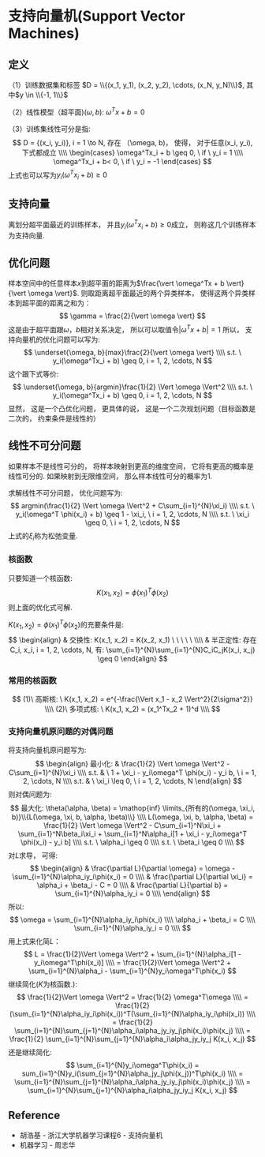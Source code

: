 # 支持向量机(Support Vector Machines)

## 定义
（1）训练数据集和标签 $D = \\{(x_1, y_1), (x_2, y_2), \cdots, (x_N, y_N)\\}$, 其中$y \in \\{-1, 1\\}$

（2）线性模型（超平面)$(\omega, b)$: $\omega^Tx + b = 0$

（3）训练集线性可分是指:
$$
D = {(x_i, y_i)}, i =  1 \to N, 存在 （\omega, b)，  使得， 对于任意(x_i, y_i), 下式都成立 \\\\
\begin{cases}
\omega^Tx_i + b \geq 0,  \ if \  y_i = 1 \\\\
\omega^Tx_i + b< 0,  \ if \ y_i = -1
\end{cases}
$$
上式也可以写为$y_i(\omega^Tx_i + b) \geq 0$

## 支持向量 
离划分超平面最近的训练样本， 并且$y_i(\omega^Tx_i + b) \geq 0$成立， 则称这几个训练样本为支持向量.

## 优化问题
样本空间中的任意样本$x$到超平面的距离为$\frac{\vert \omega^Tx + b \vert}{\vert \omega \vert}$. 则取距离超平面最近的两个异类样本， 使得这两个异类样本到超平面的距离之和为：
$$
\gamma = \frac{2}{\vert \omega \vert}
$$
这是由于超平面跟$\omega，b$相对关系决定， 所以可以取值令$\vert \omega^Tx + b \vert = 1$
所以， 支持向量机的优化问题可以写为:
$$
\underset{\omega, b}{max}\frac{2}{\vert \omega \vert} \\\\
s.t. \  y_i(\omega^Tx_i + b) \geq 0, i = 1, 2, \cdots, N
$$
这个跟下式等价:
$$
\underset{\omega, b}{argmin}\frac{1}{2} \Vert \omega \Vert^2 \\\\
s.t. \  y_i(\omega^Tx_i + b) \geq 0, i = 1, 2, \cdots, N
$$
显然， 这是一个凸优化问题， 更具体的说， 这是一个二次规划问题（目标函数是二次的， 约束条件是线性的）

## 线性不可分问题
 如果样本不是线性可分的， 将样本映射到更高的维度空间， 它将有更高的概率是线性可分的. 如果映射到无限维空间， 那么样本线性可分的概率为1.
 
求解线性不可分问题， 优化问题写为:
$$
argmin(\frac{1}{2} \Vert \omega \Vert^2 + C\sum_{i=1}^{N}\xi_i) \\\\
s.t. \ y_i(\omega^T \phi(x_i) + b) \geq 1 - \xi_i,  \  i = 1, 2, \cdots, N \\\\
s.t. \ \xi_i \geq 0, \ i = 1, 2, \cdots, N
$$
上式的$\xi_i$称为松弛变量.

### 核函数
只要知道一个核函数:
$$
K(x_1, x_2) = \phi(x_1)^T\phi(x_2)
$$
则上面的优化式可解.

$K(x_1, x_2) = \phi(x_1)^T\phi(x_2)$的充要条件是:
$$
\begin{align}
& 交换性: K(x_1, x_2) = K(x_2, x_1) \ \ \ \ \    \\\\
& 半正定性: 存在C_i, x_i, i = 1, 2, \cdots, N, 有:  \sum_{i=1}^{N}\sum_{i=1}^{N}C_iC_jK(x_i, x_j) \geq 0 
\end{align}
$$

### 常用的核函数
$$
(1)\ 高斯核: \ K(x_1, x_2) = e^{-\frac{\Vert x_1 - x_2 \Vert^2}{2\sigma^2}} \\\\
(2)\ 多项式核: \ K(x_1, x_2) = (x_1^Tx_2 + 1)^d  \\\\
$$

### 支持向量机原问题的对偶问题
将支持向量机原问题写为:
$$
\begin{align}
最小化: & \frac{1}{2} \Vert \omega \Vert^2 - C\sum_{i=1}^{N}\xi_i \\\\
s.t. & \ 1 + \xi_i - y_i\omega^T \phi(x_i) - y_i b, \  i = 1, 2, \cdots, N \\\\
s.t. & \ \xi_i \leq 0, \ i = 1, 2, \cdots, N
\end{align}
$$
则对偶问题为:
$$
最大化: \theta(\alpha, \beta) = \mathop{inf} \limits_{所有的(\omega, \xi_i, b)}\\{L(\omega, \xi, b, \alpha, \beta)\\} \\\\
L(\omega, \xi, b, \alpha, \beta) = \frac{1}{2} \Vert \omega \Vert^2 - C\sum_{i=1}^N\xi_i + \sum_{i=1}^N\beta_i\xi_i + \sum_{i=1}^N\alpha_i[1 + \xi_i - y_i\omega^T \phi(x_i) - y_i b]   \\\\
s.t. \ \alpha_i \geq 0 \\\\
s.t. \ \beta_i \geq 0 \\\\
$$
对$L$求导， 可得:
$$
\begin{align}
& \frac{\partial L}{\partial \omega} = \omega - \sum_{i=1}^{N}\alpha_iy_i\phi(x_i) = 0 \\\\
& \frac{\partial L}{\partial \xi_i} = \alpha_i + \beta_i - C = 0 \\\\
& \frac{\partial L}{\partial b} = \sum_{i=1}^{N}\alpha_iy_i = 0 \\\\
\end{align}
$$
所以:
$$
\omega = \sum_{i=1}^{N}\alpha_iy_i\phi(x_i) \\\\
\alpha_i + \beta_i = C \\\\
\sum_{i=1}^{N}\alpha_iy_i = 0 \\\\
$$
用上式来化简$L$：
$$
L = \frac{1}{2}\Vert \omega \Vert^2 + \sum_{i=1}^{N}\alpha_i[1 - y_i\omega^T\phi(x_i)] \\\\
  = \frac{1}{2}\Vert \omega \Vert^2 + \sum_{i=1}^{N}\alpha_i - \sum_{i=1}^{N}y_i\omega^T\phi(x_i)
$$
继续简化($K$为核函数.):
$$
\frac{1}{2}\Vert \omega \Vert^2 = \frac{1}{2} \omega^T\omega \\\\
 = \frac{1}{2} (\sum_{i=1}^{N}\alpha_iy_i\phi(x_i))^T(\sum_{i=1}^{N}\alpha_iy_i\phi(x_i)) \\\\
 = \frac{1}{2} \sum_{i=1}^{N}\sum_{j=1}^{N}\alpha_i\alpha_jy_iy_j\phi(x_i)\phi(x_j) \\\\
 = \frac{1}{2} \sum_{i=1}^{N}\sum_{j=1}^{N}\alpha_i\alpha_jy_iy_j K(x_i, x_j)
$$
还是继续简化:
$$
\sum_{i=1}^{N}y_i\omega^T\phi(x_i) = sum_{i=1}^{N}y_i(\sum_{j=1}^{N}\alpha_jy_j\phi(x_j))^T\phi(x_i) \\\\
= \sum_{i=1}^{N}\sum_{j=1}^{N}\alpha_i\alpha_jy_iy_j\phi(x_i)\phi(x_j) \\\\
= \sum_{i=1}^{N}\sum_{j=1}^{N}\alpha_i\alpha_jy_iy_j K(x_i, x_j)
$$



## Reference
* 胡浩基 - 浙江大学机器学习课程6 - 支持向量机
* 机器学习 - 周志华


